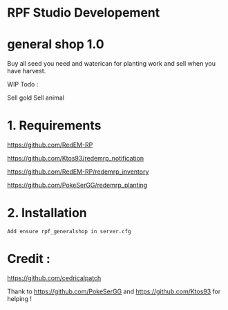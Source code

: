 # RPF Studio Developement

# general shop 1.0

Buy all seed you need and waterican for planting work and sell when you have harvest.

WIP Todo :

Sell gold
Sell animal


# 1. Requirements

https://github.com/RedEM-RP

https://github.com/Ktos93/redemrp_notification

https://github.com/RedEM-RP/redemrp_inventory

https://github.com/PokeSerGG/redemrp_planting

# 2. Installation

    Add ensure rpf_generalshop in server.cfg
    
# Credit : 

https://github.com/cedricalpatch  

Thank to https://github.com/PokeSerGG and https://github.com/Ktos93 for helping !
    


